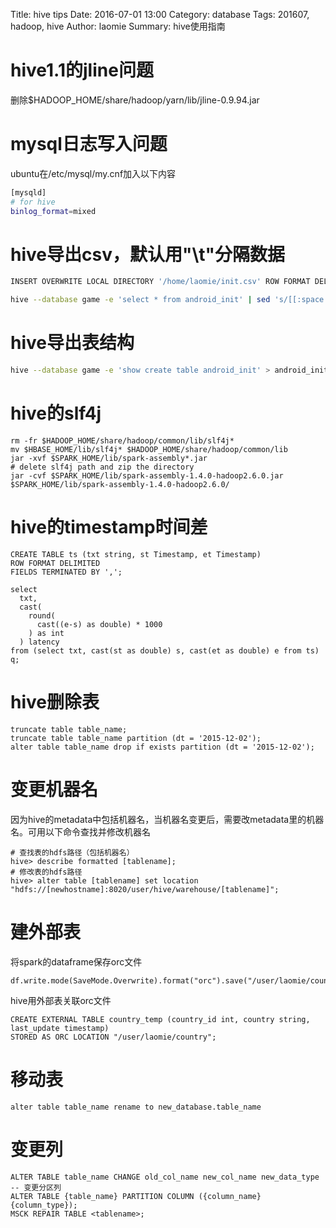 Title: hive tips 
Date: 2016-07-01 13:00
Category: database
Tags: 201607, hadoop, hive
Author: laomie
Summary: hive使用指南

hive1.1的jline问题
=======================
删除$HADOOP_HOME/share/hadoop/yarn/lib/jline-0.9.94.jar

mysql日志写入问题
=============================
ubuntu在/etc/mysql/my.cnf加入以下内容
```bash
[mysqld]                                                                                                                
# for hive                                                                                                              
binlog_format=mixed 
```

hive导出csv，默认用"\t"分隔数据
=====================
```bash
INSERT OVERWRITE LOCAL DIRECTORY '/home/laomie/init.csv' ROW FORMAT DELIMITED FIELDS TERMINATED BY ',' select * from android_init

hive --database game -e 'select * from android_init' | sed 's/[[:space:]]\+/,/g' > /home/laomie/init.csv
```

hive导出表结构
=====================
```bash
hive --database game -e 'show create table android_init' > android_init.sql
```

hive的slf4j
====================
```
rm -fr $HADOOP_HOME/share/hadoop/common/lib/slf4j*
mv $HBASE_HOME/lib/slf4j* $HADOOP_HOME/share/hadoop/common/lib
jar -xvf $SPARK_HOME/lib/spark-assembly*.jar
# delete slf4j path and zip the directory
jar -cvf $SPARK_HOME/lib/spark-assembly-1.4.0-hadoop2.6.0.jar $SPARK_HOME/lib/spark-assembly-1.4.0-hadoop2.6.0/
```

hive的timestamp时间差
=========================
```
CREATE TABLE ts (txt string, st Timestamp, et Timestamp) 
ROW FORMAT DELIMITED
FIELDS TERMINATED BY ',';

select 
  txt, 
  cast(
    round(
      cast((e-s) as double) * 1000
    ) as int
  ) latency 
from (select txt, cast(st as double) s, cast(et as double) e from ts) q;
```

hive删除表
===========================
```
truncate table table_name;
truncate table table_name partition (dt = '2015-12-02');
alter table table_name drop if exists partition (dt = '2015-12-02');
```

变更机器名
======================
因为hive的metadata中包括机器名，当机器名变更后，需要改metadata里的机器名。可用以下命令查找并修改机器名
```
# 查找表的hdfs路径（包括机器名）
hive> describe formatted [tablename];
# 修改表的hdfs路径
hive> alter table [tablename] set location "hdfs://[newhostname]:8020/user/hive/warehouse/[tablename]"; 
```

建外部表
=====================
将spark的dataframe保存orc文件
```
df.write.mode(SaveMode.Overwrite).format("orc").save("/user/laomie/country")
```
hive用外部表关联orc文件
```
CREATE EXTERNAL TABLE country_temp (country_id int, country string, last_update timestamp)
STORED AS ORC LOCATION "/user/laomie/country";
```

移动表
==============
```
alter table table_name rename to new_database.table_name
```

变更列
==================
```
ALTER TABLE table_name CHANGE old_col_name new_col_name new_data_type
-- 变更分区列
ALTER TABLE {table_name} PARTITION COLUMN ({column_name} {column_type});
MSCK REPAIR TABLE <tablename>;
```
